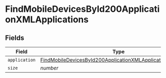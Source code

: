# FindMobileDevicesById200ApplicationXMLApplications


## Fields

| Field                                                                                                                                                     | Type                                                                                                                                                      | Required                                                                                                                                                  | Description                                                                                                                                               | Example                                                                                                                                                   |
| --------------------------------------------------------------------------------------------------------------------------------------------------------- | --------------------------------------------------------------------------------------------------------------------------------------------------------- | --------------------------------------------------------------------------------------------------------------------------------------------------------- | --------------------------------------------------------------------------------------------------------------------------------------------------------- | --------------------------------------------------------------------------------------------------------------------------------------------------------- |
| `application`                                                                                                                                             | [FindMobileDevicesById200ApplicationXMLApplicationsApplication](../../models/operations/findmobiledevicesbyid200applicationxmlapplicationsapplication.md) | :heavy_minus_sign:                                                                                                                                        | N/A                                                                                                                                                       |                                                                                                                                                           |
| `size`                                                                                                                                                    | *number*                                                                                                                                                  | :heavy_minus_sign:                                                                                                                                        | N/A                                                                                                                                                       | 1                                                                                                                                                         |